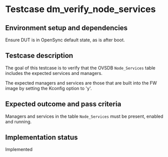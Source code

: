 # Testcase dm_verify_node_services

## Environment setup and dependencies

Ensure DUT is in OpenSync default state, as is after boot.

## Testcase description

The goal of this testcase is to verify that the OVSDB `Node_Services` table includes the expected services and managers.

The expected managers and services are those that are built into the FW image by setting the Kconfig option to 'y'.

## Expected outcome and pass criteria

Managers and services in the table `Node_Services` must be present, enabled and running.

## Implementation status

Implemented

